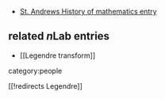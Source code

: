 
* [St. Andrews History of mathematics entry](http://www-history.mcs.st-andrews.ac.uk/history/Biographies/Legendre.html)

## related $n$Lab entries

* [[Legendre transform]]


category:people

[[!redirects Legendre]]
